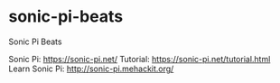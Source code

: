 # sonic-pi-beats
Sonic Pi Beats

Sonic Pi: https://sonic-pi.net/
Tutorial: https://sonic-pi.net/tutorial.html
Learn Sonic Pi: http://sonic-pi.mehackit.org/
